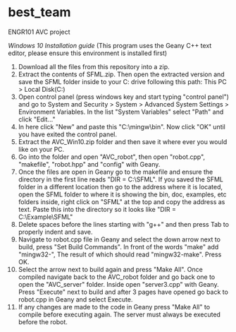 # best_team
ENGR101 AVC project

*Windows 10 Installation guide*
(This program uses the Geany C++ text editor, please ensure this environment is installed first)
1) Download all the files from this repository into a zip.
2) Extract the contents of SFML.zip. Then open the extracted version and save the SFML folder inside to your C: drive following this path: This PC > Local Disk(C:)
3) Open control panel (press windows key and start typing "control panel") and go to System and Security > System > Advanced System Settings > Environment Variables. In the list "System Variables" select "Path" and click "Edit..."
4) In here click "New" and paste this "C:\\mingw\bin". Now click "OK" until you have exited the control panel.
5) Extract the AVC_Win10.zip folder and then save it where ever you would like on your PC.
6) Go into the folder and open "AVC_robot", then open "robot.cpp", "makefile", "robot.hpp" and "config" with Geany.
7) Once the files are open in Geany go to the makefile and ensure the directory in the first line reads "DIR = C:\\SFML". If you saved the SFML folder in a different location then go to the address where it is located, open the SFML folder to where it is showing the bin, doc, examples, etc folders inside, right click on "SFML" at the top and copy the address as text. 
Paste this into the directory so it looks like "DIR = C:\\Example\SFML"
8) Delete spaces before the lines starting with "g++" and then press Tab to properly indent and save.
9) Navigate to robot.cpp file in Geany and select the down arrow next to build, press "Set Build Commands". In front of the words "make" add "mingw32-", The result of which should read "mingw32-make". Press OK.
10) Select the arrow next to build again and press "Make All". Once compiled navigate back to the AVC_robot folder and go back one to open the "AVC_server" folder. Inside open "server3.cpp" with Geany. Press "Execute" next to build and after 3 pages have opened go back to robot.cpp in Geany and select Execute.
11) If any changes are made to the code in Geany press "Make All" to compile before executing again. The server must always be executed before the robot.
